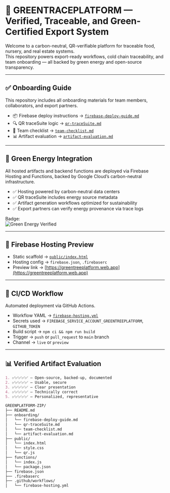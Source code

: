 # 🌿 GREENTRACEPLATFORM — Verified, Traceable, and Green-Certified Export System

Welcome to a carbon-neutral, QR-verifiable platform for traceable food, nursery, and real estate systems.  
This repository powers export-ready workflows, cold chain traceability, and team onboarding — all backed by green energy and open-source transparency.

---

## ✅ Onboarding Guide

This repository includes all onboarding materials for team members, collaborators, and export partners.

- 📦 Firebase deploy instructions → [`firebase-deploy-guide.md`](onboarding/firebase-deploy-guide.md)  
- 🔍 QR traceSuite logic → [`qr-traceSuite.md`](onboarding/qr-traceSuite.md)  
- 🧭 Team checklist → [`team-checklist.md`](onboarding/team-checklist.md)  
- 📊 Artifact evaluation → [`artifact-evaluation.md`](onboarding/artifact-evaluation.md)

---

## 🌱 Green Energy Integration

All hosted artifacts and backend functions are deployed via Firebase Hosting and Functions, backed by Google Cloud’s carbon-neutral infrastructure.

- ✅ Hosting powered by carbon-neutral data centers  
- ✅ QR traceSuite includes energy source metadata  
- ✅ Artifact generation workflows optimized for sustainability  
- ✅ Export partners can verify energy provenance via trace logs

Badge:  
![Green Energy Verified](https://img.shields.io/badge/Energy-Carbon%20Neutral-green)

---

## 🚀 Firebase Hosting Preview

- Static scaffold → [`public/index.html`](public/index.html)  
- Hosting config → `firebase.json`, `.firebaserc`  
- Preview link → [https://greentreeplatform.web.app](https://greentreeplatform.web.app)

---

## 🔧 CI/CD Workflow

Automated deployment via GitHub Actions.

- Workflow YAML → [`firebase-hosting.yml`](.github/workflows/firebase-hosting.yml)  
- Secrets used → `FIREBASE_SERVICE_ACCOUNT_GREENTREEPLATFORM`, `GITHUB_TOKEN`  
- Build script → `npm ci && npm run build`  
- Trigger → `push` or `pull_request` to `main` branch  
- Channel → `live` or `preview`

---

## 📊 Verified Artifact Evaluation

```markdown
1. ✅✅✅✅✅ — Open-source, backed-up, documented  
2. ✅✅✅✅✅ — Usable, secure  
3. ✅✅✅✅✅ — Clear presentation  
4. ✅✅✅✅✅ — Technically correct  
5. ✅✅✅✅✅ — Personalized, representative

GREENPLATFORM-ZIP/
├── README.md
├── onboarding/
│   └── firebase-deploy-guide.md
│   └── qr-traceSuite.md
│   └── team-checklist.md
│   └── artifact-evaluation.md
├── public/
│   └── index.html
│   └── style.css
│   └── qr.js
├── functions/
│   └── index.js
│   └── package.json
├── firebase.json
├── .firebaserc
├── .github/workflows/
│   └── firebase-hosting.yml

